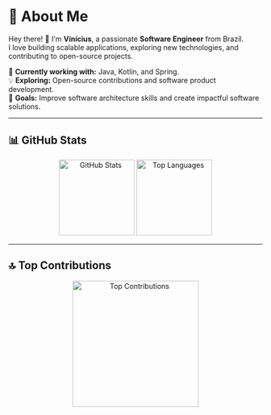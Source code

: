 # 💫 About Me
Hey there! 👋 I'm **Vinícius**, a passionate **Software Engineer** from Brazil.  
I love building scalable applications, exploring new technologies, and contributing to open-source projects.  

🚀 **Currently working with:** Java, Kotlin, and Spring.  
💡 **Exploring:** Open-source contributions and software product development.  
🎯 **Goals:** Improve software architecture skills and create impactful software solutions.  

---

## 📊 GitHub Stats
<div align="center">
  <img src="https://github-readme-stats.vercel.app/api?username=rsvinicius&show_icons=true&count_private=true&theme=default&hide_border=false" height="150" alt="GitHub Stats" />
  <img src="https://github-readme-stats.vercel.app/api/top-langs?username=rsvinicius&layout=compact&langs_count=6&theme=default&hide_border=false" height="150" alt="Top Languages" />
</div>

---

## 🔝 Top Contributions
<div align="center">
  <img src="https://github-contributor-stats.vercel.app/api?username=rsvinicius&limit=5&theme=default_repocard&combine_all_yearly_contributions=true" height="250" alt="Top Contributions" />
</div>
